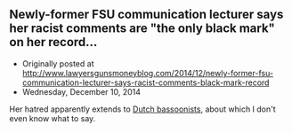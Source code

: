 ## Newly-former FSU communication lecturer says her racist comments are "the only black mark" on her record...

 * Originally posted at http://www.lawyersgunsmoneyblog.com/2014/12/newly-former-fsu-communication-lecturer-says-racist-comments-black-mark-record
 * Wednesday, December 10, 2014

Her hatred apparently extends to [Dutch bassoonists](http://mymemory.translated.net/t/Dutch/English/fagoot), about which I don't even know what to say.